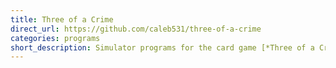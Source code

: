 ```yaml
---
title: Three of a Crime
direct_url: https://github.com/caleb531/three-of-a-crime
categories: programs
short_description: Simulator programs for the card game [*Three of a Crime*](http://www.gamewright.com/gamewright/index.php?page=game&section=games&show=214)
---
```

